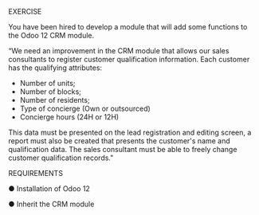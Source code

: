 EXERCISE

You have been hired to develop a module that will add some functions to the Odoo 12 CRM module.

“We need an improvement in the CRM module that allows our sales consultants to register customer qualification information. Each customer has the qualifying attributes:

- Number of units;
- Number of blocks;
- Number of residents;
- Type of concierge (Own or outsourced)
- Concierge hours (24H or 12H)

This data must be presented on the lead registration and editing screen, a report must also be created that presents the customer's name and qualification data.
The sales consultant must be able to freely change customer qualification records."

REQUIREMENTS

● Installation of Odoo 12

● Inherit the CRM module
